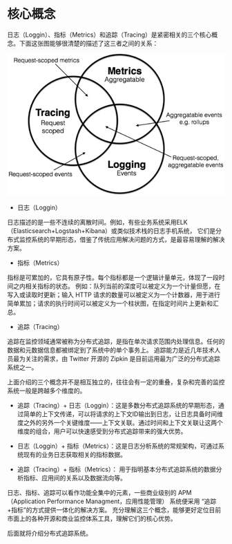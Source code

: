# 核心概念

日志（Loggin）、指标（Metrics）和追踪（Tracing）是紧密相关的三个核心概念。下面这张图能够很清楚的描述了这三者之间的关系：

![tracing_loggin_metrics.jpg](../images/tracing_loggin_metrics.jpg)

- 日志（Loggin）

日志描述的是一些不连续的离散时间。例如，有些业务系统采用ELK（Elasticsearch+Logstash+Kibana）或类似技术栈的日志手机系统，
它们是分布式监控系统的早期形态，借鉴了传统应用解决问题的方式，是最容易理解的解决方案。

- 指标（Metrics）

指标是可累加的，它具有原子性。每个指标都是一个逻辑计量单元，体现了一段时间之内相关指标的状态。
例如：队列当前的深度可以被定义为一个计量但愿，在写入或读取时更新；输入 HTTP 请求的数量可以被定义为一个计数器，用于进行简单累加；请求的执行时间可以被定义为一个柱状图，在指定时间片上更新和汇总。

- 追踪（Tracing）

追踪在监控领域通常被称为分布式追踪，是指在单次请求范围内处理信息。任何的数据和元数据信息都被绑定到了系统中的单个事务上。
追踪能力是近几年技术人员最为关注的需求，由 Twitter 开源的 Zipkin 是目前运用最为广泛的分布式追踪系统之一。

上面介绍的三个概念并不是相互独立的，往往会有一定的重叠，复杂和完善的监控系统一般是跨越多个维度的。

- 追踪（Tracing）+ 日志（Loggin）：这是多数分布式追踪系统的早期形态，通过简单的上下文传递，可以将请求的上下文ID输出到日志，让日志具备时间维度之外的另外一个关键维度——上下文关联。通过时间和上下文关联让这两个维度的组合，用户可以快速感受到分布式追踪带来的强大优势。

- 日志（Loggin）+ 指标（Metrics）：这是日志分析系统的常规架构，可通过系统现有的业务日志获取相关的指标数据。

- 追踪（Tracing）+ 指标（Metrics）： 用于指明基本分布式追踪系统的数据分析指标、应用间的关系以及数据流向等。



日志、指标、追踪可以看作功能全集中的元素，一些商业级别的 APM （Application Performance Managment，应用性能管理） 系统便采用 “追踪+指标”的方式提供一体化的解决方案。
充分理解这三个概念，能够更好定位目前市面上的各种开源和商业监控体系工具，理解它们的核心优势。

后面就将介绍分布式追踪系统。